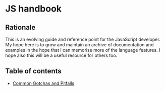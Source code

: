 # JS handbook

## Rationale
This is an evolving guide and reference point for the JavaScript developer. My hope here is to grow and maintain an archive of documentation and examples in the hope that I can memorise more of the language features. I hope also this will be a useful resource for others too.

## Table of contents

- [Common Gotchas and Pitfalls](https://github.com/kojinkai/js-handbook/gotchas)
 
